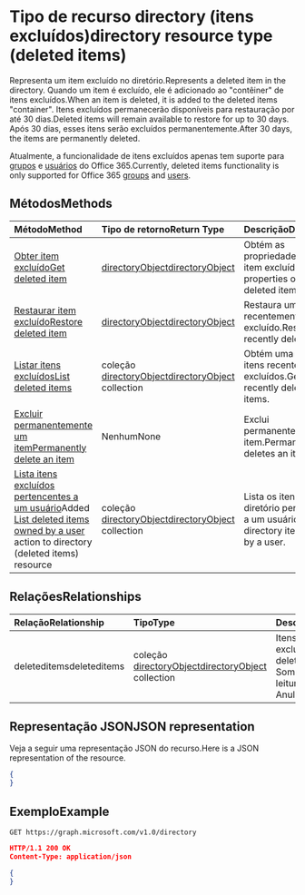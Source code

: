 # <a name="directory-resource-type-deleted-items"></a><span data-ttu-id="c718e-101">Tipo de recurso directory (itens excluídos)</span><span class="sxs-lookup"><span data-stu-id="c718e-101">directory resource type (deleted items)</span></span>

<span data-ttu-id="c718e-102">Representa um item excluído no diretório.</span><span class="sxs-lookup"><span data-stu-id="c718e-102">Represents a deleted item in the directory.</span></span> <span data-ttu-id="c718e-103">Quando um item é excluído, ele é adicionado ao "contêiner" de itens excluídos.</span><span class="sxs-lookup"><span data-stu-id="c718e-103">When an item is deleted, it is added to the deleted items "container".</span></span> <span data-ttu-id="c718e-104">Itens excluídos permanecerão disponíveis para restauração por até 30 dias.</span><span class="sxs-lookup"><span data-stu-id="c718e-104">Deleted items will remain available to restore for up to 30 days.</span></span> <span data-ttu-id="c718e-105">Após 30 dias, esses itens serão excluídos permanentemente.</span><span class="sxs-lookup"><span data-stu-id="c718e-105">After 30 days, the items are permanently deleted.</span></span>

<span data-ttu-id="c718e-106">Atualmente, a funcionalidade de itens excluídos apenas tem suporte para [grupos](group.md) e [usuários](users.md) do Office 365.</span><span class="sxs-lookup"><span data-stu-id="c718e-106">Currently, deleted items functionality is only supported for Office 365 [groups](group.md) and [users](users.md).</span></span>

## <a name="methods"></a><span data-ttu-id="c718e-107">Métodos</span><span class="sxs-lookup"><span data-stu-id="c718e-107">Methods</span></span>

| <span data-ttu-id="c718e-108">Método</span><span class="sxs-lookup"><span data-stu-id="c718e-108">Method</span></span>         | <span data-ttu-id="c718e-109">Tipo de retorno</span><span class="sxs-lookup"><span data-stu-id="c718e-109">Return Type</span></span> | <span data-ttu-id="c718e-110">Descrição</span><span class="sxs-lookup"><span data-stu-id="c718e-110">Description</span></span> |
|:---------------|:------------|:------------|
|[<span data-ttu-id="c718e-111">Obter item excluído</span><span class="sxs-lookup"><span data-stu-id="c718e-111">Get deleted item</span></span>](../api/directory_deleteditems_get.md) | [<span data-ttu-id="c718e-112">directoryObject</span><span class="sxs-lookup"><span data-stu-id="c718e-112">directoryObject</span></span>](directoryobject.md) | <span data-ttu-id="c718e-113">Obtém as propriedades de um item excluído.</span><span class="sxs-lookup"><span data-stu-id="c718e-113">Gets the properties of a deleted item.</span></span> |
|[<span data-ttu-id="c718e-114">Restaurar item excluído</span><span class="sxs-lookup"><span data-stu-id="c718e-114">Restore deleted item</span></span>](../api/directory_deleteditems_restore.md) |[<span data-ttu-id="c718e-115">directoryObject</span><span class="sxs-lookup"><span data-stu-id="c718e-115">directoryObject</span></span>](directoryobject.md)| <span data-ttu-id="c718e-116">Restaura um item recentemente excluído.</span><span class="sxs-lookup"><span data-stu-id="c718e-116">Restores a recently deleted item.</span></span> |
|[<span data-ttu-id="c718e-117">Listar itens excluídos</span><span class="sxs-lookup"><span data-stu-id="c718e-117">List deleted items</span></span>](../api/directory_deleteditems_list.md) |<span data-ttu-id="c718e-118">coleção [directoryObject](directoryobject.md)</span><span class="sxs-lookup"><span data-stu-id="c718e-118">[directoryObject](directoryobject.md) collection</span></span>| <span data-ttu-id="c718e-119">Obtém uma lista de itens recentemente excluídos.</span><span class="sxs-lookup"><span data-stu-id="c718e-119">Gets a list of recently deleted items.</span></span> |
|[<span data-ttu-id="c718e-120">Excluir permanentemente um item</span><span class="sxs-lookup"><span data-stu-id="c718e-120">Permanently delete an item</span></span>](../api/directory_deleteditems_delete.md) | <span data-ttu-id="c718e-121">Nenhum</span><span class="sxs-lookup"><span data-stu-id="c718e-121">None</span></span> | <span data-ttu-id="c718e-122">Exclui permanentemente um item.</span><span class="sxs-lookup"><span data-stu-id="c718e-122">Permanently deletes an item.</span></span> |
|<span data-ttu-id="c718e-123">[Lista itens excluídos pertencentes a um usuário](../api/directory_deleteditems_user_owned.md)</span><span class="sxs-lookup"><span data-stu-id="c718e-123">Added [List deleted items owned by a user](../api/directory_deleteditems_user_owned.md) action to directory (deleted items) resource</span></span> | <span data-ttu-id="c718e-124">coleção [directoryObject](directoryobject.md)</span><span class="sxs-lookup"><span data-stu-id="c718e-124">[directoryObject](directoryobject.md) collection</span></span> | <span data-ttu-id="c718e-125">Lista os itens de diretório pertencentes a um usuário.</span><span class="sxs-lookup"><span data-stu-id="c718e-125">Lists directory items owned by a user.</span></span> |

## <a name="relationships"></a><span data-ttu-id="c718e-126">Relações</span><span class="sxs-lookup"><span data-stu-id="c718e-126">Relationships</span></span>
| <span data-ttu-id="c718e-127">Relação</span><span class="sxs-lookup"><span data-stu-id="c718e-127">Relationship</span></span> | <span data-ttu-id="c718e-128">Tipo</span><span class="sxs-lookup"><span data-stu-id="c718e-128">Type</span></span>   |<span data-ttu-id="c718e-129">Descrição</span><span class="sxs-lookup"><span data-stu-id="c718e-129">Description</span></span>|
|:---------------|:--------|:----------|
|<span data-ttu-id="c718e-130">deleteditems</span><span class="sxs-lookup"><span data-stu-id="c718e-130">deleteditems</span></span>|<span data-ttu-id="c718e-131">coleção [directoryObject](directoryobject.md)</span><span class="sxs-lookup"><span data-stu-id="c718e-131">[directoryObject](directoryobject.md) collection</span></span>| <span data-ttu-id="c718e-132">Itens recentemente excluídos.</span><span class="sxs-lookup"><span data-stu-id="c718e-132">Recently deleted items.</span></span> <span data-ttu-id="c718e-133">Somente leitura.</span><span class="sxs-lookup"><span data-stu-id="c718e-133">Read-only.</span></span> <span data-ttu-id="c718e-134">Anulável.</span><span class="sxs-lookup"><span data-stu-id="c718e-134">Nullable.</span></span>|

## <a name="json-representation"></a><span data-ttu-id="c718e-135">Representação JSON</span><span class="sxs-lookup"><span data-stu-id="c718e-135">JSON representation</span></span>
<span data-ttu-id="c718e-136">Veja a seguir uma representação JSON do recurso.</span><span class="sxs-lookup"><span data-stu-id="c718e-136">Here is a JSON representation of the resource.</span></span>

<!-- {
  "blockType": "resource",
  "baseType": "microsoft.graph.entity",
  "@odata.type": "microsoft.graph.directory"
}-->

```json
{
}
```

## <a name="example"></a><span data-ttu-id="c718e-137">Exemplo</span><span class="sxs-lookup"><span data-stu-id="c718e-137">Example</span></span>

<!--{"blockType": "request"}-->
```http
GET https://graph.microsoft.com/v1.0/directory
```

<!--{"blockType": "response", "truncated": true, "@odata.type": "microsoft.graph.directory"}-->
```json
HTTP/1.1 200 OK
Content-Type: application/json

{
}
```


<!-- uuid: 8fcb5dbc-d5aa-4681-8e31-b001d5168d79
2015-10-25 14:57:30 UTC -->
<!-- {
  "type": "#page.annotation",
  "description": "directory resource",
  "keywords": "",
  "section": "documentation",
  "tocPath": ""
}-->